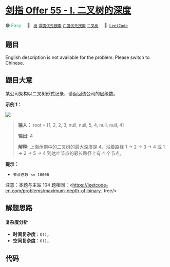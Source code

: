 # [剑指 Offer 55 - I. 二叉树的深度](https://leetcode.cn/problems/er-cha-shu-de-shen-du-lcof)

🟢 <font color=#15bd66>Easy</font>&emsp; 🔖&ensp; [`树`](/outline/tag/tree.md) [`深度优先搜索`](/outline/tag/depth-first-search.md) [`广度优先搜索`](/outline/tag/breadth-first-search.md) [`二叉树`](/outline/tag/binary-tree.md)&emsp; 🔗&ensp;[`LeetCode`](https://leetcode.cn/problems/er-cha-shu-de-shen-du-lcof)

## 题目

English description is not available for the problem. Please switch to
Chinese.


## 题目大意

某公司架构以二叉树形式记录，请返回该公司的层级数。



**示例 1：**

![](https://pic.leetcode.cn/1695101942-FSrxqu-image.png)

> 
> 
> 
> 
> 
> **输入：** root = [1, 2, 2, 3, null, null, 5, 4, null, null, 4]
> 
> **输出:** 4
> 
> **解释:** 上面示例中的二叉树的最大深度是 4，沿着路径 1 -> 2 -> 3 -> 4 或 1 -> 2 -> 5 -> 4 到达叶节点的最长路径上有 4 个节点。
> 
> 



**提示：**

  * `节点总数 <= 10000`

注意：本题与主站 104 题相同：<https://leetcode-cn.com/problems/maximum-depth-of-binary-
tree/>




## 解题思路

#### 复杂度分析

- **时间复杂度**：`O()`，
- **空间复杂度**：`O()`，

## 代码

```javascript

```